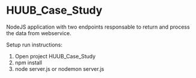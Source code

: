 # HUUB_Case_Study 
NodeJS application with two endpoints responsable to return and process the data from webservice. 

 Setup run instructions:
  1. Open project HUUB_Case_Study
  2. npm install
  3. node server.js or nodemon server.js
